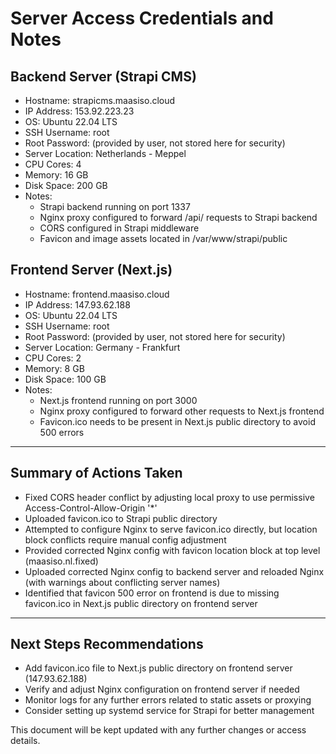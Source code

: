 # Server Access Credentials and Notes

## Backend Server (Strapi CMS)
- Hostname: strapicms.maasiso.cloud
- IP Address: 153.92.223.23
- OS: Ubuntu 22.04 LTS
- SSH Username: root
- Root Password: (provided by user, not stored here for security)
- Server Location: Netherlands - Meppel
- CPU Cores: 4
- Memory: 16 GB
- Disk Space: 200 GB
- Notes:
  - Strapi backend running on port 1337
  - Nginx proxy configured to forward /api/ requests to Strapi backend
  - CORS configured in Strapi middleware
  - Favicon and image assets located in /var/www/strapi/public

## Frontend Server (Next.js)
- Hostname: frontend.maasiso.cloud
- IP Address: 147.93.62.188
- OS: Ubuntu 22.04 LTS
- SSH Username: root
- Root Password: (provided by user, not stored here for security)
- Server Location: Germany - Frankfurt
- CPU Cores: 2
- Memory: 8 GB
- Disk Space: 100 GB
- Notes:
  - Next.js frontend running on port 3000
  - Nginx proxy configured to forward other requests to Next.js frontend
  - Favicon.ico needs to be present in Next.js public directory to avoid 500 errors

---

## Summary of Actions Taken
- Fixed CORS header conflict by adjusting local proxy to use permissive Access-Control-Allow-Origin '*'
- Uploaded favicon.ico to Strapi public directory
- Attempted to configure Nginx to serve favicon.ico directly, but location block conflicts require manual config adjustment
- Provided corrected Nginx config with favicon location block at top level (maasiso.nl.fixed)
- Uploaded corrected Nginx config to backend server and reloaded Nginx (with warnings about conflicting server names)
- Identified that favicon 500 error on frontend is due to missing favicon.ico in Next.js public directory on frontend server

---

## Next Steps Recommendations
- Add favicon.ico file to Next.js public directory on frontend server (147.93.62.188)
- Verify and adjust Nginx configuration on frontend server if needed
- Monitor logs for any further errors related to static assets or proxying
- Consider setting up systemd service for Strapi for better management

This document will be kept updated with any further changes or access details.